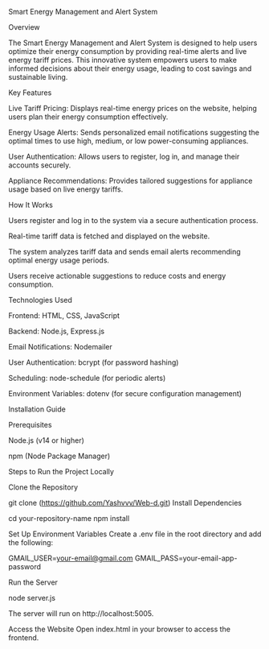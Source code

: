 Smart Energy Management and Alert System

Overview

The Smart Energy Management and Alert System is designed to help users optimize their energy consumption by providing real-time alerts and live energy tariff prices. This innovative system empowers users to make informed decisions about their energy usage, leading to cost savings and sustainable living.

Key Features

Live Tariff Pricing: Displays real-time energy prices on the website, helping users plan their energy consumption effectively.

Energy Usage Alerts: Sends personalized email notifications suggesting the optimal times to use high, medium, or low power-consuming appliances.

User Authentication: Allows users to register, log in, and manage their accounts securely.

Appliance Recommendations: Provides tailored suggestions for appliance usage based on live energy tariffs.

How It Works

Users register and log in to the system via a secure authentication process.

Real-time tariff data is fetched and displayed on the website.

The system analyzes tariff data and sends email alerts recommending optimal energy usage periods.

Users receive actionable suggestions to reduce costs and energy consumption.

Technologies Used

Frontend: HTML, CSS, JavaScript

Backend: Node.js, Express.js

Email Notifications: Nodemailer

User Authentication: bcrypt (for password hashing)

Scheduling: node-schedule (for periodic alerts)

Environment Variables: dotenv (for secure configuration management)


Installation Guide

Prerequisites

Node.js (v14 or higher)

npm (Node Package Manager)

Steps to Run the Project Locally

Clone the Repository

git clone (https://github.com/Yashvvv/Web-d.git)
Install Dependencies

cd your-repository-name
npm install

Set Up Environment Variables
Create a .env file in the root directory and add the following:

GMAIL_USER=your-email@gmail.com
GMAIL_PASS=your-email-app-password

Run the Server

node server.js

The server will run on http://localhost:5005.

Access the Website
Open index.html in your browser to access the frontend. 
